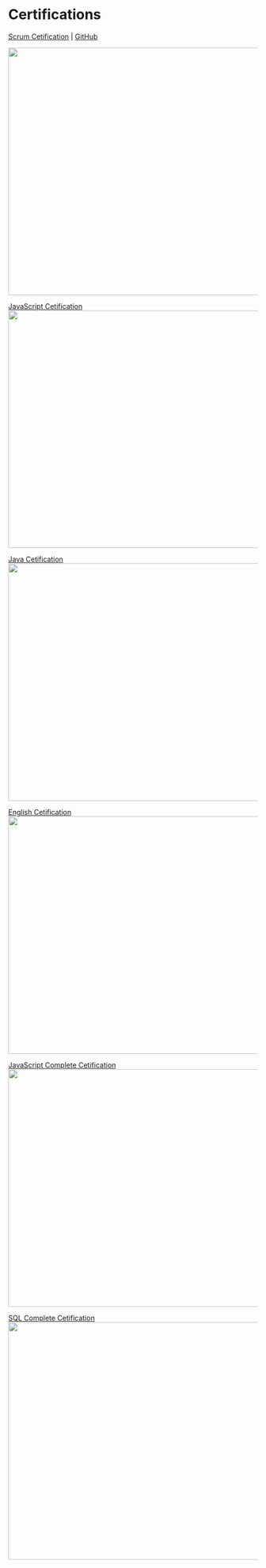 # Certifications



 [Scrum Cetification](htps://i.ibb.co/CBGNW0m/image.png)                   | [GitHub](https:github.com/cristianofilho) 

 <img src="https://i.ibb.co/CBGNW0m/image.png" width="1000" height="500">

 [JavaScript Cetification](https://i.ibb.co/TLHdj9N/image.png)  <img src="https://i.ibb.co/TLHdj9N/image.png" width="1000" height="480">     


[Java Cetification](https://i.ibb.co/Jkx8nH9/image.png)  <img src="https://i.ibb.co/Jkx8nH9/image.png" width="1000" height="480"> 


[English Cetification](https://i.ibb.co/CnmvNXK/image.png)  <img src="https://i.ibb.co/CnmvNXK/image.png" width="1000" height="480"> 

[JavaScript Complete Cetification](https://i.ibb.co/Qm4tdf4/image.png)  <img src="https://i.ibb.co/Qm4tdf4/image.png" width="1000" height="480"> 

[SQL Complete Cetification](https://i.ibb.co/jVsHJwV/image.png)  <img src="https://i.ibb.co/jVsHJwV/image.png" width="1000" height="480"> 

